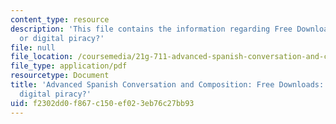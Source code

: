 ```yaml
---
content_type: resource
description: 'This file contains the information regarding Free Downloads: A right
  or digital piracy?'
file: null
file_location: /coursemedia/21g-711-advanced-spanish-conversation-and-composition-spring-2014/f2302dd0f867c150ef023eb76c27bb93_MIT21G_711S14_freedown.pdf
file_type: application/pdf
resourcetype: Document
title: 'Advanced Spanish Conversation and Composition: Free Downloads: A right or
  digital piracy?'
uid: f2302dd0-f867-c150-ef02-3eb76c27bb93
---
```

